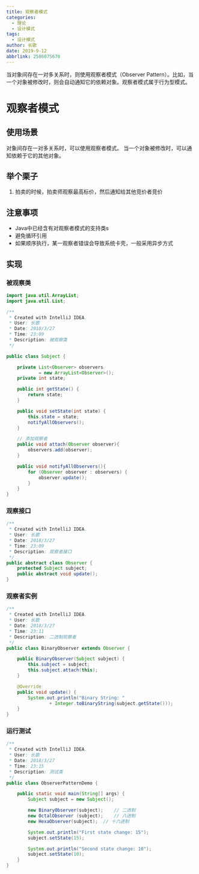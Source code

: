 ```yaml
---
title: 观察者模式
categories:
  - 理论
  - 设计模式
tags:
  - 设计模式
author: 长歌
date: 2019-9-12
abbrlink: 2586075670
---
```


当对象间存在一对多关系时，则使用观察者模式（Observer Pattern）。比如，当一个对象被修改时，则会自动通知它的依赖对象。观察者模式属于行为型模式。
<!-- More -->
# 观察者模式

## 使用场景
对象间存在一对多关系时，可以使用观察者模式。
当一个对象被修改时，可以通知依赖于它的其他对象。

## 举个栗子
1. 拍卖的时候，拍卖师观察最高标价，然后通知给其他竞价者竞价
 

## 注意事项
- Java中已经含有对观察者模式的支持类s
- 避免循环引用
- 如果顺序执行，某一观察者错误会导致系统卡壳，一般采用异步方式
 
## 实现

### 被观察类

```java
import java.util.ArrayList;
import java.util.List;

/**
 * Created with IntelliJ IDEA.
 * User: 长歌
 * Date: 2018/3/27
 * Time: 23:09
 * Description: 被观察类
 */

public class Subject {

    private List<Observer> observers
            = new ArrayList<Observer>();
    private int state;

    public int getState() {
        return state;
    }

    public void setState(int state) {
        this.state = state;
        notifyAllObservers();
    }

    // 添加观察者
    public void attach(Observer observer){
        observers.add(observer);
    }

    public void notifyAllObservers(){
        for (Observer observer : observers) {
            observer.update();
        }
    }
}
```
### 观察接口
```java
/**
 * Created with IntelliJ IDEA.
 * User: 长歌
 * Date: 2018/3/27
 * Time: 23:09
 * Description: 观察者接口
 */
public abstract class Observer {
    protected Subject subject;
    public abstract void update();
}
```

### 观察者实例
```java
/**
 * Created with IntelliJ IDEA.
 * User: 长歌
 * Date: 2018/3/27
 * Time: 23:11
 * Description: 二进制观察者
 */
public class BinaryObserver extends Observer {

    public BinaryObserver(Subject subject) {
        this.subject = subject;
        this.subject.attach(this);
    }

    @Override
    public void update() {
        System.out.println("Binary String: "
                + Integer.toBinaryString(subject.getState()));
    }
}
```

### 运行测试
```java
/**
 * Created with IntelliJ IDEA.
 * User: 长歌
 * Date: 2018/3/27
 * Time: 23:15
 * Description: 测试类
 */
public class ObserverPatternDemo {

    public static void main(String[] args) {
        Subject subject = new Subject();

        new BinaryObserver(subject);    // 二进制
        new OctalObserver (subject);    // 八进制
        new HexaObserver(subject);  // 十六进制

        System.out.println("First state change: 15");
        subject.setState(15);

        System.out.println("Second state change: 10");
        subject.setState(10);
    }
}
```
